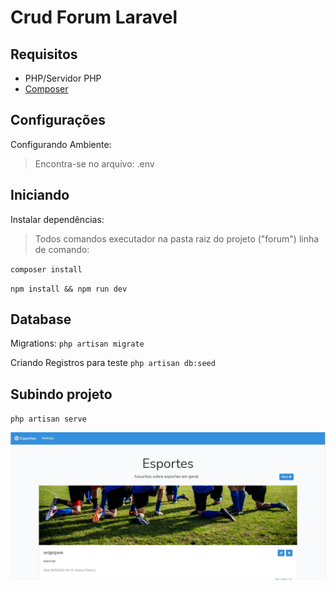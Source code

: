 # Crud Forum Laravel

## Requisitos
- PHP/Servidor PHP
- [Composer](https://getcomposer.org/)

## Configurações
Configurando Ambiente:
> Encontra-se no arquivo: .env

## Iniciando
Instalar dependências:
> Todos comandos executador na pasta raiz do projeto ("forum\") linha de comando:

`composer install` 

`npm install && npm run dev` 

## Database
Migrations:
`php artisan migrate` 

Criando Registros para teste
`php artisan db:seed`

## Subindo projeto
`php artisan serve`

![alt tag](https://github.com/karenyov/crudForumLaravel/blob/main/page-noticias.jpg)

